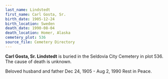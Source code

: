 ```yaml
---
last_name: Lindstedt
first_name: Carl Gosta, Sr.
birth_date: 1905-12-24
birth_location: Sweden
death_date: 1990-08-04
death_location: Homer, Alaska
cemetery_plot: 536
source_file: Cemetery Directory
---
```

**Carl Gosta, Sr.   Lindstedt** is buried in the Seldovia City Cemetery in plot 536.  The cause of death is unknown.

Beloved husband and father Dec 24, 1905 - Aug 2, 1990 Rest in Peace.


